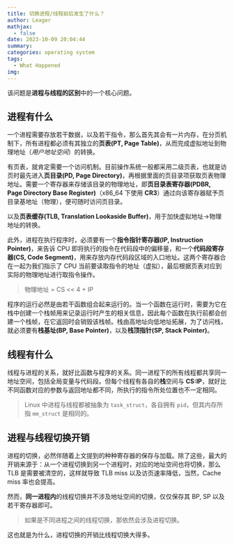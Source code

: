 ```yaml
---
title: 切换进程/线程前后发生了什么？
author: Leager
mathjax:
  - false
date: 2023-10-09 20:04:44
summary:
categories: operating system
tags:
  - What Happened
img:
---
```


该问题是**进程与线程的区别**中的一个核心问题。

<!--more-->

## 进程有什么

一个进程需要存放若干数据，以及若干指令，那么首先其会有一片内存，在分页机制下，所有进程都必须有其独立的**页表(PT, Page Table)**，从而完成虚拟地址到物理地址（*用户地址空间*）的转换。

有页表，就肯定需要一个访问机制。目前操作系统一般都采用二级页表，也就是访页时最先进入**页目录(PD, Page Directory)**，再根据里面的页目录项获取页表物理地址。需要一个寄存器来存储该目录的物理地址，即**页目录表寄存器(PDBR, Page Directory Base Register)**（x86_64 下使用 **CR3**）通过向该寄存器赋予页目录基地址（物理），便可随时访问页目录。

以及**页表缓存(TLB, Translation Lookaside Buffer)**，用于加快虚拟地址->物理地址的转换。

此外，进程在执行程序时，必须要有一个**指令指针寄存器(IP, Instruction Pointer)**，来告诉 CPU 即将执行的指令在代码段中的偏移量，和一个**代码段寄存器(CS, Code Segment)**，用来存放内存代码段区域的入口地址。这两个寄存器合在一起为我们指示了 CPU 当前要读取指令的地址（虚拟），最后根据页表对应到实际的物理地址进行取指令操作。

> 物理地址 = CS << 4 + IP

程序的运行必然是由若干函数组合起来运行的。当一个函数在运行时，需要为它在栈中创建一个栈帧用来记录运行时产生的相关信息，因此每个函数在执行前都会创建一个栈帧，在它返回时会销毁该栈帧。栈由高地址向低地址拓展，为了访问栈，就必须要有**栈基址(BP, Base Pointer)**，以及**栈顶指针(SP, Stack Pointer)**。

## 线程有什么

线程与进程的关系，就好比函数与程序的关系。同一进程下的所有线程都共享同一地址空间，包括全局变量与代码段。但每个线程有各自的**栈**空间与 **CS:IP**，就好比不同函数对应的参数与返回地址都不同，所执行的指令所处位置也不一定相同。

> Linux 中进程与线程都被抽象为 `task_struct`，各自拥有 `pid`，但其内存所指 `mm_struct` 是相同的。

## 进程与线程切换开销

进程的切换，必然伴随着上文提到的种种寄存器的保存与加载。除了这些，最大的开销来源于：从一个进程切换到另一个进程时，对应的地址空间也将切换，那么 TLB 是需要被清空的，这样就导致 TLB miss 以及访页速率降低，当然，Cache miss 率也会提高。

然而，**同一进程内**的线程切换并不涉及地址空间的切换，仅仅保存其 BP, SP 以及若干寄存器即可。

> 如果是不同进程之间的线程切换，那依然会涉及进程切换。

这也就是为什么，进程切换的开销比线程切换大得多。